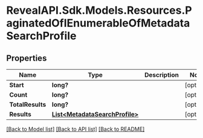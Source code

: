 # RevealAPI.Sdk.Models.Resources.PaginatedOfIEnumerableOfMetadataSearchProfile
## Properties

Name | Type | Description | Notes
------------ | ------------- | ------------- | -------------
**Start** | **long?** |  | [optional] 
**Count** | **long?** |  | [optional] 
**TotalResults** | **long?** |  | [optional] 
**Results** | [**List&lt;MetadataSearchProfile&gt;**](MetadataSearchProfile.md) |  | [optional] 

[[Back to Model list]](../README.md#documentation-for-models) [[Back to API list]](../README.md#documentation-for-api-endpoints) [[Back to README]](../README.md)

